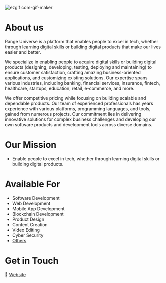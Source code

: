 
![ezgif com-gif-maker](https://scontent-lga3-1.xx.fbcdn.net/v/t39.30808-6/444747571_122153557364042035_986595845541277296_n.png?_nc_cat=108&ccb=1-7&_nc_sid=5f2048&_nc_ohc=ks6gUHy51okQ7kNvgHtnb00&_nc_ht=scontent-lga3-1.xx&oh=00_AYASXXfPbQt3IN_pxxPO5EfPjzuzYkjPjyte7iL-Jbykog&oe=666511B8)




# About us
Range Universe is a platform that enables people to excel in tech, whether through learning digital skills or building digital products that make our lives easier and better.

We specialize in enabling people to acquire digital skills or building digital products (designing, developing, testing, deploying and maintaining) to ensure customer satisfaction, crafting amazing business-oriented applications, and customizing existing solutions. Our expertise spans various industries, including banking, financial services, insurance, fintech, healthcare, startups, education, retail, e-commerce, and more.

We offer competitive pricing while focusing on building scalable and dependable products. Our team of experienced professionals has years experience with various platforms, programming languages, and tools, gained from numerous projects. Our commitment lies in delivering innovative solutions for complex business challenges and developing our own software products and development tools across diverse domains.

# Our Mission
- Enable people to excel in tech, whether through learning digital skills or building digital products. 

# Available For
- Software Development
- Web Development
- Mobile App Development
- Blockchain Development
- Product Design
- Content Creation
- Video Editing
- Cyber Security
- [Others](https://rangeuniverse.org)

# Get in Touch
🔗 [Website](https://docs.google.com/forms/d/e/1FAIpQLSdM_B8tGdZ43KCWnIVHP34tcWraCbzQqnmjniP9yDu4yUvLNg/viewform)
